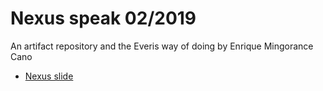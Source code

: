 # Nexus speak 02/2019
An artifact repository and the Everis way of doing by Enrique Mingorance Cano
* [Nexus slide](https://docs.google.com/presentation/d/1CMKvl6RjkpPSRFAk_k6UelGXdSx-5FTCy7hJ09we5Tc/edit?usp=sharing)
